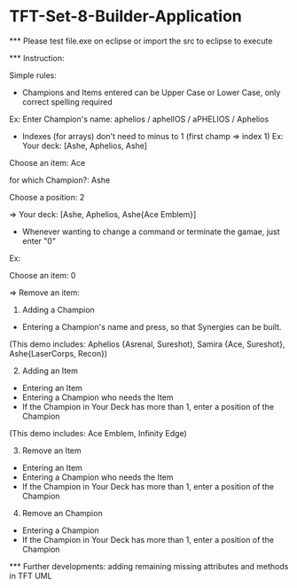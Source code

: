 # TFT-Set-8-Builder-Application
*** Please test file.exe on eclipse or import the src to eclipse to execute

*** Instruction:

Simple rules:
- Champions and Items entered can be Upper Case or Lower Case, only correct spelling required
  
Ex: Enter Champion's name: aphelios / aphelIOS / aPHELIOS / Aphelios

- Indexes (for arrays) don't need to minus to 1 (first champ => index 1)
Ex: Your deck: [Ashe, Aphelios, Ashe]

Choose an item: Ace

for which Champion?: Ashe

Choose a position: 2

=> Your deck: [Ashe, Aphelios, Ashe{Ace Emblem}]

- Whenever wanting to change a command or terminate the gamae, just enter "0"

Ex:

Choose an item: 0

=> Remove an item:

1. Adding a Champion

- Entering a Champion's name and press, so that Synergies can be built.

(This demo includes: Aphelios {Asrenal, Sureshot), Samira {Ace, Sureshot}, Ashe{LaserCorps, Recon})

2. Adding an Item

- Entering an Item
- Entering a Champion who needs the Item
- If the Champion in Your Deck has more than 1, enter a position of the Champion

(This demo includes: Ace Emblem, Infinity Edge)

3. Remove an Item
- Entering an Item
- Entering a Champion who needs the Item
- If the Champion in Your Deck has more than 1, enter a position of the Champion

4. Remove an Champion
- Entering a Champion
- If the Champion in Your Deck has more than 1, enter a position of the Champion

*** Further developments: adding remaining missing attributes and methods in TFT UML
